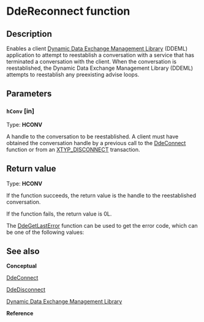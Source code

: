 # DdeReconnect function

## Description

Enables a client [Dynamic Data Exchange Management Library](https://learn.microsoft.com/windows/desktop/dataxchg/dynamic-data-exchange-management-library) (DDEML) application to attempt to reestablish a conversation with a service that has terminated a conversation with the client. When the conversation is reestablished, the Dynamic Data Exchange Management Library (DDEML) attempts to reestablish any preexisting advise loops.

## Parameters

### `hConv` [in]

Type: **HCONV**

A handle to the conversation to be reestablished. A client must have obtained the conversation handle by a previous call to the [DdeConnect](https://learn.microsoft.com/windows/desktop/api/ddeml/nf-ddeml-ddeconnect) function or from an [XTYP_DISCONNECT](https://learn.microsoft.com/windows/desktop/dataxchg/xtyp-disconnect) transaction.

## Return value

Type: **HCONV**

If the function succeeds, the return value is the handle to the reestablished conversation.

If the function fails, the return value is 0L.

The [DdeGetLastError](https://learn.microsoft.com/windows/desktop/api/ddeml/nf-ddeml-ddegetlasterror) function can be used to get the error code, which can be one of the following values:

## See also

**Conceptual**

[DdeConnect](https://learn.microsoft.com/windows/desktop/api/ddeml/nf-ddeml-ddeconnect)

[DdeDisconnect](https://learn.microsoft.com/windows/desktop/api/ddeml/nf-ddeml-ddedisconnect)

[Dynamic Data Exchange Management Library](https://learn.microsoft.com/windows/desktop/dataxchg/dynamic-data-exchange-management-library)

**Reference**